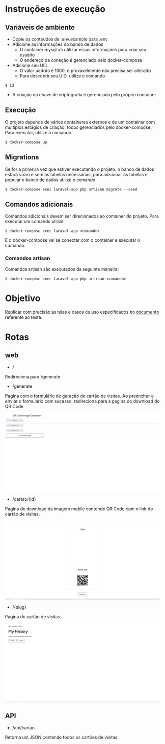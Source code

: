 # Instruções de execução

## Variáveis de ambiente

- Copie os conteudos de .env.example para .env
- Adicione as informações do bando de dados
    - O container mysql irá utilizar essas informações para criar seu usuário
    - O endereço da coneção é gerenciado pelo docker-compose
- Adicione seu UID
    - O valor padrão é 1000, e provavelmente não precisa ser alterado
    - Para descobrir seu UID, utilize o comando
 ```
 $ id
 ```
 - A criação da chave de criptografia é gerenciada pelo próprio container

## Execução

O projeto depende de vários containeres externos e de um container com multiplos estágios de criação, todos gerenciados pelo docker-compose. Para executar, utilize o comando

```
$ docker-compose up
```

## Migrations

Se for a primeira vez que estiver executando o projeto, o banco de dados estará vazio e sem as tabelas necessárias, para adicionar as tabelas e popular o banco de dados utilize o comando

```
$ docker-compose exec laravel-app php artisan migrate --seed
```

## Comandos adicionais

Comandos adicionais devem ser direcionados ao container do projeto. Para executar um comando utilize

```
$ docker-compose exec laravel-app <comando>
```

E o docker-compose vai se conectar com o container e executar o comando. 

### Comandos artisan

Comandos artisan são executados da seguinte maneira:

```
$ docker-compose exec laravel-app php artisan <comando>
```

# Objetivo

Replicar com precisão as telas e casos de uso especificados no [documento](https://www.linkedin.com/safety/go?url=https%3A%2F%2Fdocs.google.com%2Fdocument%2Fd%2F1E_aQ5_CmSUki_IMufBKMDnjvBdyexsxcS6HZvv7sSr0%2Fexport%3Fformat%3Dpdf&trk=flagship-messaging-web&messageThreadUrn=urn%3Ali%3AmessagingThread%3A2-MDNmOWRmMzEtZjM3Ny00ZjcyLTk3ZmUtZmE3YjFmNzAyZGMyXzAxMw%3D%3D&lipi=urn%3Ali%3Apage%3Ad_flagship3_feed%3BAqo40QapS9y1gPA3QyTzGA%3D%3D) referente ao teste.

# Rotas

## web

- /

Redireciona para /generate

- /generate

Pagina com o formulário de geração de cartão de visitas. Ao preencher e enviar o formulário com sucesso, redireciona para a pagina do download do QR Code.

![Pagina de geração de cartão de visitas](./screenshots/generate.png)

- /cartao/{id}

Pagina do download da imagem mobile contendo QR Code com o link do cartão de visitas.

![Pagina de download da imagem mobile](./screenshots/mobile_image.png)

- /{slug}

Pagina do cartão de visitas.

![Pagina do cartão de visitas](./screenshots/card.png)

## API

- /api/cartao

Retorna um JSON contendo todos os cartões de visitas.
